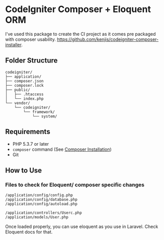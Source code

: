 # CodeIgniter Composer + Eloquent ORM



I've used this package to create the CI project as it comes pre packaged with composer usability. <https://github.com/kenjis/codeigniter-composer-installer>.

## Folder Structure

```
codeigniter/
├── application/
├── composer.json
├── composer.lock
├── public/
│   ├── .htaccess
│   └── index.php
└── vendor/
    └── codeigniter/
        └── framework/
            └── system/
```

## Requirements

* PHP 5.3.7 or later
* `composer` command (See [Composer Installation](https://getcomposer.org/doc/00-intro.md#installation-linux-unix-osx))
* Git

## How to Use

### Files to check for Eloquent/ composer specific changes

```
/application/config/config.php
/application/config/database.php
/application/config/autoload.php
```

```
/application/controllers/Userc.php
/application/models/User.php
```

Once loaded properly, you can use eloquent as you use in Laravel. Check Eloquent docs for that.
